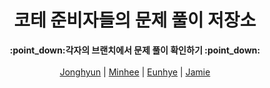 <h1 align="center">코테 준비자들의 문제 풀이 저장소</h1>

<p align="center">
  <b>:point_down:각자의 브랜치에서 문제 풀이 확인하기 :point_down:</b><br><br>
  <a href="https://github.com/Algo-Holics/CodingTest-prep/tree/leejonghyun">Jonghyun</a> |
  <a href="https://github.com/Algo-Holics/CodingTest-prep/tree/minhee">Minhee</a> |
  <a href="#">Eunhye</a> |
  <a href="https://github.com/Algo-Holics/CodingTest-prep/tree/jamie">Jamie</a>
</p>

